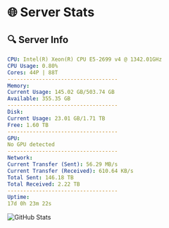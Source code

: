 # 🌐 Server Stats
## 🔍 Server Info
```yaml
CPU: Intel(R) Xeon(R) CPU E5-2699 v4 @ 1342.01GHz
CPU Usage: 0.80%
Cores: 44P | 88T
-----------------------------------
Memory:
Current Usage: 145.02 GB/503.74 GB
Available: 355.35 GB
-----------------------------------
Disk:
Current Usage: 23.01 GB/1.71 TB
Free: 1.60 TB
-----------------------------------
GPU:
No GPU detected
-----------------------------------
Network:
Current Transfer (Sent): 56.29 MB/s
Current Transfer (Received): 610.64 KB/s
Total Sent: 146.18 TB
Total Received: 2.22 TB
-----------------------------------
Uptime:
17d 0h 23m 22s
```
![GitHub Stats](https://img.shields.io/badge/Updated-2025-02-24_23:06:40-blue)